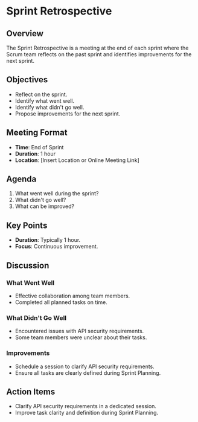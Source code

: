 # Sprint Retrospective

## Overview
The Sprint Retrospective is a meeting at the end of each sprint where the Scrum team reflects on the past sprint and identifies improvements for the next sprint.

## Objectives
- Reflect on the sprint.
- Identify what went well.
- Identify what didn't go well.
- Propose improvements for the next sprint.

## Meeting Format
- **Time**: End of Sprint
- **Duration**: 1 hour
- **Location**: [Insert Location or Online Meeting Link]

## Agenda
1. What went well during the sprint?
2. What didn't go well?
3. What can be improved?

## Key Points
- **Duration**: Typically 1 hour.
- **Focus**: Continuous improvement.

## Discussion

### What Went Well
- Effective collaboration among team members.
- Completed all planned tasks on time.

### What Didn't Go Well
- Encountered issues with API security requirements.
- Some team members were unclear about their tasks.

### Improvements
- Schedule a session to clarify API security requirements.
- Ensure all tasks are clearly defined during Sprint Planning.

## Action Items
- Clarify API security requirements in a dedicated session.
- Improve task clarity and definition during Sprint Planning.

